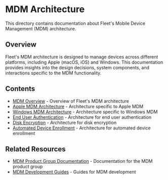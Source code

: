 # MDM Architecture

This directory contains documentation about Fleet's Mobile Device Management (MDM) architecture.

## Overview

Fleet's MDM architecture is designed to manage devices across different platforms, including Apple (macOS, iOS) and Windows. This documentation provides insights into the design decisions, system components, and interactions specific to the MDM functionality.

## Contents

- [MDM Overview](mdm-overview.md) - Overview of Fleet's MDM architecture
- [Apple MDM Architecture](apple-mdm-architecture.md) - Architecture specific to Apple MDM
- [Windows MDM Architecture](windows-mdm-architecture.md) - Architecture specific to Windows MDM
- [End User Authentication](end-user-authentication.md) - Architecture for end user authentication
- [Disk Encryption](disk-encryption.md) - Architecture for disk encryption
- [Automated Device Enrollment](automated-device-enrollment.md) - Architecture for automated device enrollment

## Related Resources

- [MDM Product Group Documentation](../../product-groups/mdm/) - Documentation for the MDM product group
- [MDM Development Guides](../../guides/mdm/) - Guides for MDM development